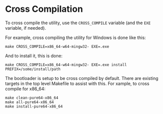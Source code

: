 Cross Compilation
=================

To cross compile the utility, use the `CROSS_COMPILE` variable (and the `EXE` variable, if needed).

For example, cross compiling the utility for Windows is done like this:

    make CROSS_COMPILE=x86_64-w64-mingw32- EXE=.exe

And to install it, this is done:

    make CROSS_COMPILE=x86_64-w64-mingw32- EXE=.exe install PREFIX=/some/install/path

The bootloader is setup to be cross compiled by default.
There are existing targets in the top level Makefile to assist with this.
For xample, to cross compile for x86_64:

    make clean-pure64-x86_64
    make all-pure64-x86_64
    make install-pure64-x86_64
